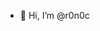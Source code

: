 - 👋 Hi, I’m @r0n0c

<!---
r0n0c/r0n0c is a ✨ special ✨ repository because its `README.md` (this file) appears on your GitHub profile.
You can click the Preview link to take a look at your changes.
--->
